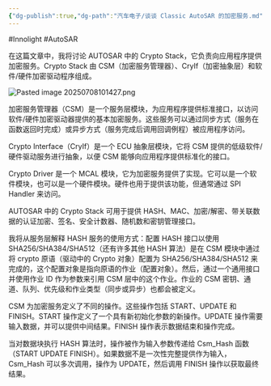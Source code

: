 ```yaml
---
{"dg-publish":true,"dg-path":"汽车电子/谈谈 Classic AutoSAR 的加密服务.md","permalink":"/汽车电子/谈谈 Classic AutoSAR 的加密服务/","created":"2025-07-08T10:13:43.460+08:00","updated":"2025-07-08T10:19:23.718+08:00"}
---
```


#Innolight #AutoSAR 

在这篇文章中，我将讨论 AUTOSAR 中的 Crypto Stack，它负责向应用程序提供加密服务。Crypto Stack 由 CSM（加密服务管理器）、CryIf（加密抽象层）和软件/硬件加密驱动程序组成。

![Pasted image 20250708101427.png](/img/user/0.Asset/resource/Pasted%20image%2020250708101427.png)

加密服务管理器（CSM）是一个服务层模块，为应用程序提供标准接口，以访问软件/硬件加密驱动器提供的基本加密服务。这些服务可以通过同步方式（服务在函数返回时完成）或异步方式（服务完成后调用回调例程）被应用程序访问。

Crypto Interface（CryIf）是一个 ECU 抽象层模块，它将 CSM 提供的低级软件/硬件驱动服务进行抽象，以便 CSM 能够向应用程序提供标准化的接口。

Crypto Driver 是一个 MCAL 模块，它为加密服务提供了实现。它可以是一个软件模块，也可以是一个硬件模块。硬件也用于提供该功能，但通常通过 SPI Handler 来访问。

AUTOSAR 中的 Crypto Stack 可用于提供 HASH、MAC、加密/解密、带关联数据的认证加密、签名、安全计数器、随机数和密钥管理接口。

我将从服务层解释 HASH 服务的使用方式：配置 HASH 接口以使用 SHA256/SHA384/SHA512（还有许多其他 HASH 算法）是在 CSM 模块中通过将 crypto 原语（驱动中的 Crypto 对象）配置为 SHA256/SHA384/SHA512 来完成的，这个配置对象是指向原语的作业（配置对象）。然后，通过一个通用接口并使用作业 ID 作为参数来引用 CSM 层中的这个作业。作业的 CSM 密钥、通道、队列、优先级和作业类型（同步或异步）也都会被定义。

CSM 为加密服务定义了不同的操作。这些操作包括 START、UPDATE 和 FINISH。START 操作定义了一个具有新初始化参数的新操作。UPDATE 操作需要输入数据，并可以提供中间结果。FINISH 操作表示数据结束和操作完成。

当对数据块执行 HASH 算法时，操作被作为输入参数传递给 Csm_Hash 函数（START UPDATE FINISH）。如果数据不是一次性完整提供作为输入，Csm_Hash 可以多次调用，操作为 UPDATE，然后调用 FINISH 操作以获取最终结果。